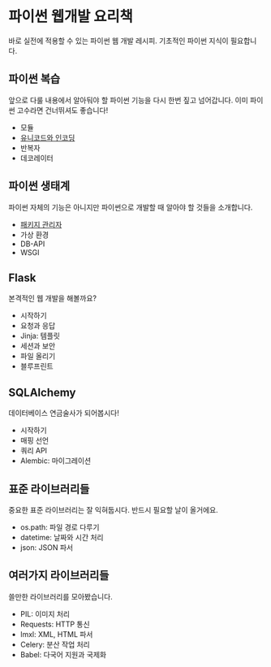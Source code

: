 파이썬 웹개발 요리책
===============

바로 실전에 적용할 수 있는 파이썬 웹 개발 레시피. 기초적인 파이썬 지식이 필요합니다.

## 파이썬 복습

앞으로 다룰 내용에서 알아둬야 할 파이썬 기능을 다시 한번 짚고 넘어갑니다. 이미 파이썬 고수라면 건너뛰셔도 좋습니다!

* 모듈
* [유니코드와 인코딩](python/unicode.md)
* 반복자
* 데코레이터

## 파이썬 생태계

파이썬 자체의 기능은 아니지만 파이썬으로 개발할 때 알아야 할 것들을 소개합니다.

* [패키지 관리자](python/packager.md)
* 가상 환경
* DB-API
* WSGI

## Flask

본격적인 웹 개발을 해볼까요?

* 시작하기
* 요청과 응답
* Jinja: 템플릿
* 세션과 보안
* 파일 올리기
* 블루프린트

## SQLAlchemy

데이터베이스 연금술사가 되어봅시다!

* 시작하기
* 매핑 선언
* 쿼리 API
* Alembic: 마이그레이션

## 표준 라이브러리들

중요한 표준 라이브러리는 잘 익혀둡시다. 반드시 필요할 날이 올거에요.

* os.path: 파일 경로 다루기
* datetime: 날짜와 시간 처리
* json: JSON 파서

## 여러가지 라이브러리들

쓸만한 라이브러리를 모아봤습니다.

* PIL: 이미지 처리
* Requests: HTTP 통신
* lmxl: XML, HTML 파서
* Celery: 분산 작업 처리
* Babel: 다국어 지원과 국제화
